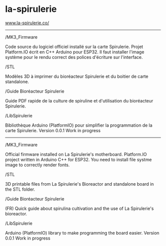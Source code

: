 # la-spirulerie

www.la-spirulerie.co/

------------------------------------------------------------

/MK3_Firmware

Code source du logiciel officiel installé sur la carte Spirulerie. 
Projet Platform.IO écrit en C++ Arduino pour ESP32. 
Il faut installer l'image système pour le rendu correct des polices d'écriture sur l'interface.

/STL

Modèles 3D à imprimer du bioréacteur Spirulerie et du boitier de carte standalone.

/Guide Bioréacteur Spirulerie

Guide PDF rapide de la culture de spiruline et d'utilisation du bioréacteur Spirulerie.

/LibSpirulerie

Bibliothèque Arduino (PlatformIO) pour simplifier la programmation de la carte Spirulerie. Version 0.0.1 Work in progress

------------------------------------------------------------

/MK3_Firmware

Official firmware installed on La Spirulerie's motherboard.
Platform.IO project written in Arduino C++ for ESP32. 
You need to install file systme image to correctly render fonts.

/STL

3D printable files from La Spirulerie's Bioreactor and standalone board in the STL folder.

/Guide Bioréacteur Spirulerie

(FR) Quick guide about spirulina cultivation and the use of La Spirulerie's bioreactor.

/LibSpirulerie

Arduino (PlatformIO) library to make programming the board easier. Version 0.0.1 Work in progress